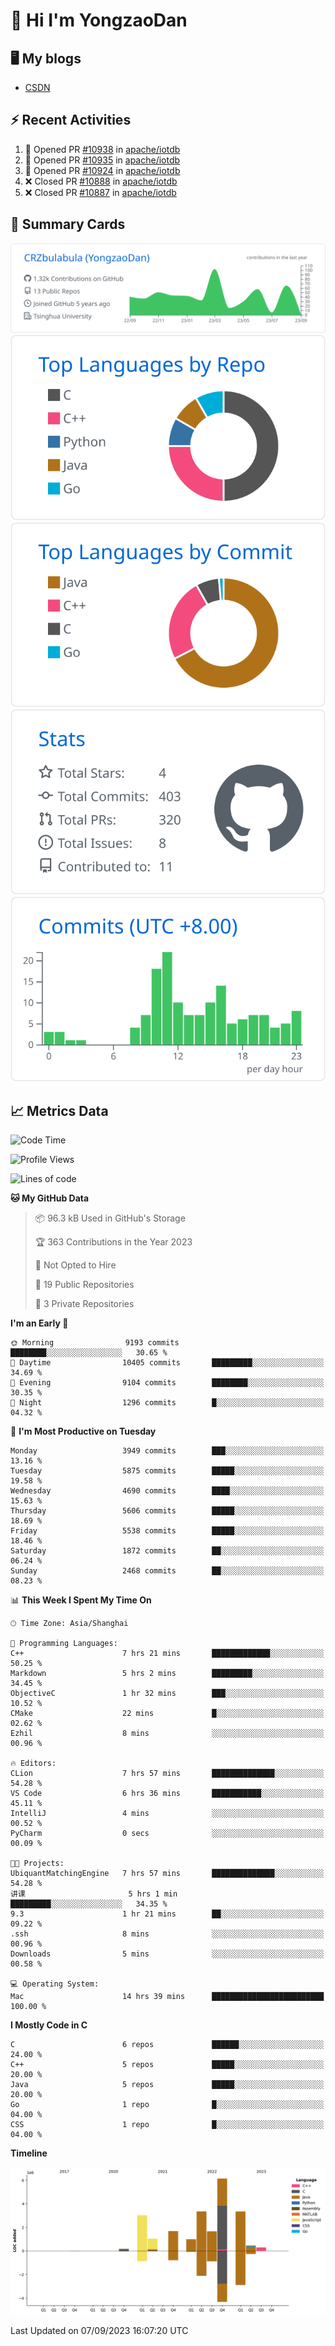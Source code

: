 # 👋 Hi I'm YongzaoDan

## 🖥 My blogs
  + [CSDN](https://blog.csdn.net/CRZbulabula?type=blog)

## ⚡ Recent Activities
<!--START_SECTION:activity-->
1. 💪 Opened PR [#10938](https://github.com/apache/iotdb/pull/10938) in [apache/iotdb](https://github.com/apache/iotdb)
2. 💪 Opened PR [#10935](https://github.com/apache/iotdb/pull/10935) in [apache/iotdb](https://github.com/apache/iotdb)
3. 💪 Opened PR [#10924](https://github.com/apache/iotdb/pull/10924) in [apache/iotdb](https://github.com/apache/iotdb)
4. ❌ Closed PR [#10888](https://github.com/apache/iotdb/pull/10888) in [apache/iotdb](https://github.com/apache/iotdb)
5. ❌ Closed PR [#10887](https://github.com/apache/iotdb/pull/10887) in [apache/iotdb](https://github.com/apache/iotdb)
<!--END_SECTION:activity-->

## 🎑 Summary Cards

[![](https://raw.githubusercontent.com/CRZbulabula/CRZbulabula/main/profile-summary-card-output/github/0-profile-details.svg)](https://github.com/vn7n24fzkq/github-profile-summary-cards)
[![](https://raw.githubusercontent.com/CRZbulabula/CRZbulabula/main/profile-summary-card-output/github/1-repos-per-language.svg)](https://github.com/vn7n24fzkq/github-profile-summary-cards) [![](https://raw.githubusercontent.com/CRZbulabula/CRZbulabula/main/profile-summary-card-output/github/2-most-commit-language.svg)](https://github.com/vn7n24fzkq/github-profile-summary-cards)
[![](https://raw.githubusercontent.com/CRZbulabula/CRZbulabula/main/profile-summary-card-output/github/3-stats.svg)](https://github.com/vn7n24fzkq/github-profile-summary-cards) [![](https://raw.githubusercontent.com/CRZbulabula/CRZbulabula/main/profile-summary-card-output/github/4-productive-time.svg)](https://github.com/vn7n24fzkq/github-profile-summary-cards)

## 📈 Metrics Data

<!--START_SECTION:waka-->
![Code Time](http://img.shields.io/badge/Code%20Time-297%20hrs%2023%20mins-blue)

![Profile Views](http://img.shields.io/badge/Profile%20Views-0-blue)

![Lines of code](https://img.shields.io/badge/From%20Hello%20World%20I%27ve%20Written-22.1%20million%20lines%20of%20code-blue)

**🐱 My GitHub Data** 

> 📦 96.3 kB Used in GitHub's Storage 
 > 
> 🏆 363 Contributions in the Year 2023
 > 
> 🚫 Not Opted to Hire
 > 
> 📜 19 Public Repositories 
 > 
> 🔑 3 Private Repositories 
 > 
**I'm an Early 🐤** 

```text
🌞 Morning                9193 commits        ████████░░░░░░░░░░░░░░░░░   30.65 % 
🌆 Daytime                10405 commits       █████████░░░░░░░░░░░░░░░░   34.69 % 
🌃 Evening                9104 commits        ████████░░░░░░░░░░░░░░░░░   30.35 % 
🌙 Night                  1296 commits        █░░░░░░░░░░░░░░░░░░░░░░░░   04.32 % 
```
📅 **I'm Most Productive on Tuesday** 

```text
Monday                   3949 commits        ███░░░░░░░░░░░░░░░░░░░░░░   13.16 % 
Tuesday                  5875 commits        █████░░░░░░░░░░░░░░░░░░░░   19.58 % 
Wednesday                4690 commits        ████░░░░░░░░░░░░░░░░░░░░░   15.63 % 
Thursday                 5606 commits        █████░░░░░░░░░░░░░░░░░░░░   18.69 % 
Friday                   5538 commits        █████░░░░░░░░░░░░░░░░░░░░   18.46 % 
Saturday                 1872 commits        ██░░░░░░░░░░░░░░░░░░░░░░░   06.24 % 
Sunday                   2468 commits        ██░░░░░░░░░░░░░░░░░░░░░░░   08.23 % 
```


📊 **This Week I Spent My Time On** 

```text
🕑︎ Time Zone: Asia/Shanghai

💬 Programming Languages: 
C++                      7 hrs 21 mins       █████████████░░░░░░░░░░░░   50.25 % 
Markdown                 5 hrs 2 mins        █████████░░░░░░░░░░░░░░░░   34.45 % 
ObjectiveC               1 hr 32 mins        ███░░░░░░░░░░░░░░░░░░░░░░   10.52 % 
CMake                    22 mins             █░░░░░░░░░░░░░░░░░░░░░░░░   02.62 % 
Ezhil                    8 mins              ░░░░░░░░░░░░░░░░░░░░░░░░░   00.96 % 

🔥 Editors: 
CLion                    7 hrs 57 mins       ██████████████░░░░░░░░░░░   54.28 % 
VS Code                  6 hrs 36 mins       ███████████░░░░░░░░░░░░░░   45.11 % 
IntelliJ                 4 mins              ░░░░░░░░░░░░░░░░░░░░░░░░░   00.52 % 
PyCharm                  0 secs              ░░░░░░░░░░░░░░░░░░░░░░░░░   00.09 % 

🐱‍💻 Projects: 
UbiquantMatchingEngine   7 hrs 57 mins       ██████████████░░░░░░░░░░░   54.28 % 
讲课                       5 hrs 1 min         █████████░░░░░░░░░░░░░░░░   34.35 % 
9.3                      1 hr 21 mins        ██░░░░░░░░░░░░░░░░░░░░░░░   09.22 % 
.ssh                     8 mins              ░░░░░░░░░░░░░░░░░░░░░░░░░   00.96 % 
Downloads                5 mins              ░░░░░░░░░░░░░░░░░░░░░░░░░   00.58 % 

💻 Operating System: 
Mac                      14 hrs 39 mins      █████████████████████████   100.00 % 
```

**I Mostly Code in C** 

```text
C                        6 repos             ██████░░░░░░░░░░░░░░░░░░░   24.00 % 
C++                      5 repos             █████░░░░░░░░░░░░░░░░░░░░   20.00 % 
Java                     5 repos             █████░░░░░░░░░░░░░░░░░░░░   20.00 % 
Go                       1 repo              █░░░░░░░░░░░░░░░░░░░░░░░░   04.00 % 
CSS                      1 repo              █░░░░░░░░░░░░░░░░░░░░░░░░   04.00 % 
```



**Timeline**

![Lines of Code chart](https://raw.githubusercontent.com/CRZbulabula/CRZbulabula/main/assets/bar_graph.png)


 Last Updated on 07/09/2023 16:07:20 UTC
<!--END_SECTION:waka-->

